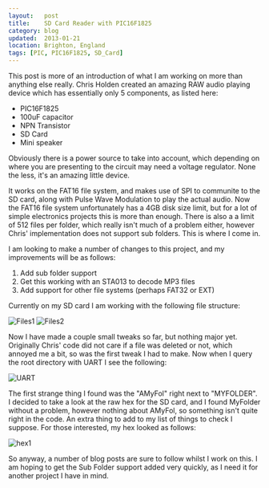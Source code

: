 ```yaml
---
layout:   post
title:    SD Card Reader with PIC16F1825
category: blog
updated:  2013-01-21
location: Brighton, England
tags: [PIC, PIC16F1825, SD_Card]
---
```


This post is more of an introduction of what I am working on more than anything else really. Chris Holden created an amazing RAW audio playing device which has essentially only 5 components, as listed here:

- PIC16F1825
- 100uF capacitor
- NPN Transistor
- SD Card
- Mini speaker

Obviously there is a power source to take into account, which depending on where you are presenting to the circuit may need a voltage regulator. None the less, it's an amazing little device.

It works on the FAT16 file system, and makes use of SPI to communite to the SD card, along with Pulse Wave Modulation to play the actual audio. Now the FAT16 file system unfortunately has a 4GB disk size limit, but for a lot of simple electronics projects this is more than enough. There is also a a limit of 512 files per folder, which really isn't much of a problem either, however Chris' implementation does not support sub folders. This is where I come in.

I am looking to make a number of changes to this project, and my improvements will be as follows:


1. Add sub folder support
2. Get this working with an STA013 to decode MP3 files
3. Add support for other file systems (perhaps FAT32 or EXT)

Currently on my SD card I am working with the following file structure:

![Files1]
![Files2]

Now I have made a couple small tweaks so far, but nothing major yet. Originally Chris' code did not care if a file was deleted or not, which annoyed me a bit, so was the first tweak I had to make. Now when I query the root directory with UART I see the following:

![UART]

The first strange thing I found was the "AMyFol" right next to "MYFOLDER". I decided to take a look at the raw hex for the SD card, and I found MyFolder without a problem, however nothing about AMyFol, so something isn't quite right in the code. An extra thing to add to my list of things to check I suppose. For those interested, my hex looked as follows:

![hex1]

So anyway, a number of blog posts are sure to follow whilst I work on this. I am hoping to get the Sub Folder support added very quickly, as I need it for another project I have in mind.

[Files1]: /Content/blog_images/Files1.jpg
[Files2]: /Content/blog_images/Files2.jpg
[UART]: /Content/blog_images/UART.jpg
[hex1]: /Content/blog_images/hex1jpg